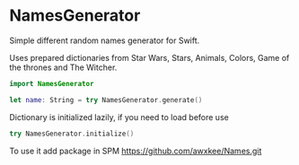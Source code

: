 # NamesGenerator

Simple different random names generator for Swift.

Uses prepared dictionaries from Star Wars, Stars, Animals, Colors, Game of the thrones and The Witcher.

```swift
import NamesGenerator

let name: String = try NamesGenerator.generate()
```

Dictionary is initialized lazily, if you need to load before use
```swift
try NamesGenerator.initialize()
```

To use it add package in SPM
https://github.com/awxkee/Names.git
